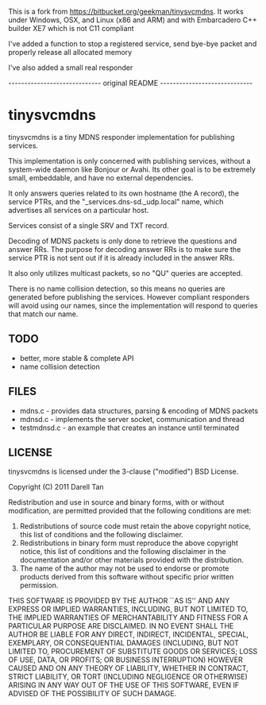 This is a fork from https://bitbucket.org/geekman/tinysvcmdns. It works under
Windows, OSX, and Linux (x86 and ARM) and with Embarcadero C++ builder XE7 
which is not C11 compliant

I've added a function to stop a registered service, send bye-bye packet and 
properly release all allocated memory

I've also added a small real responder

----------------------------- original README -----------------------------

tinysvcmdns
============
tinysvcmdns is a tiny MDNS responder implementation for publishing services.

This implementation is only concerned with publishing services, without a 
system-wide daemon like Bonjour or Avahi. Its other goal is to be extremely 
small, embeddable, and have no external dependencies.

It only answers queries related to its own hostname (the A record), the 
service PTRs, and the "_services.dns-sd._udp.local" name, which advertises 
all services on a particular host.

Services consist of a single SRV and TXT record.

Decoding of MDNS packets is only done to retrieve the questions and answer RRs.
The purpose for decoding answer RRs is to make sure the service PTR is not 
sent out if it is already included in the answer RRs.

It also only utilizes multicast packets, so no "QU" queries are accepted.

There is no name collision detection, so this means no queries are generated
before publishing the services. However compliant responders will avoid using 
our names, since the implementation will respond to queries that match our 
name.


TODO
-----
 * better, more stable & complete API
 * name collision detection


FILES
------
 * mdns.c - provides data structures, parsing & encoding of MDNS packets
 * mdnsd.c - implements the server socket, communication and thread
 * testmdnsd.c - an example that creates an instance until terminated


LICENSE
--------
tinysvcmdns is licensed under the 3-clause ("modified") BSD License.

Copyright (C) 2011 Darell Tan

Redistribution and use in source and binary forms, with or without
modification, are permitted provided that the following conditions
are met:

1. Redistributions of source code must retain the above copyright
   notice, this list of conditions and the following disclaimer.
2. Redistributions in binary form must reproduce the above copyright
   notice, this list of conditions and the following disclaimer in the
   documentation and/or other materials provided with the distribution.
3. The name of the author may not be used to endorse or promote products
   derived from this software without specific prior written permission.

THIS SOFTWARE IS PROVIDED BY THE AUTHOR ``AS IS'' AND ANY EXPRESS OR
IMPLIED WARRANTIES, INCLUDING, BUT NOT LIMITED TO, THE IMPLIED WARRANTIES
OF MERCHANTABILITY AND FITNESS FOR A PARTICULAR PURPOSE ARE DISCLAIMED.
IN NO EVENT SHALL THE AUTHOR BE LIABLE FOR ANY DIRECT, INDIRECT,
INCIDENTAL, SPECIAL, EXEMPLARY, OR CONSEQUENTIAL DAMAGES (INCLUDING, BUT
NOT LIMITED TO, PROCUREMENT OF SUBSTITUTE GOODS OR SERVICES; LOSS OF USE,
DATA, OR PROFITS; OR BUSINESS INTERRUPTION) HOWEVER CAUSED AND ON ANY
THEORY OF LIABILITY, WHETHER IN CONTRACT, STRICT LIABILITY, OR TORT
(INCLUDING NEGLIGENCE OR OTHERWISE) ARISING IN ANY WAY OUT OF THE USE OF
THIS SOFTWARE, EVEN IF ADVISED OF THE POSSIBILITY OF SUCH DAMAGE.

